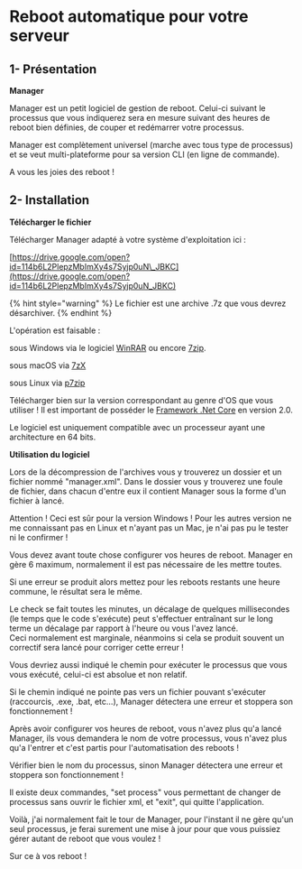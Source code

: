 # Reboot automatique pour votre serveur

## 1- Présentation <a id="bkmrk-page-title"></a>

**Manager**

Manager est un petit logiciel de gestion de reboot. Celui-ci suivant le processus que vous indiquerez sera en mesure suivant des heures de reboot bien définies, de couper et redémarrer votre processus.

Manager est complètement universel \(marche avec tous type de processus\) et se veut multi-plateforme pour sa version CLI \(en ligne de commande\).  

A vous les joies des reboot !



## 2- Installation <a id="bkmrk-page-title"></a>

**Télécharger le fichier**

Télécharger Manager adapté à votre système d'exploitation ici : 

[https://drive.google.com/open?id=114b6L2PlepzMbImXy4s7Syjp0uN\_JBKC](https://drive.google.com/open?id=114b6L2PlepzMbImXy4s7Syjp0uN_JBKC)

{% hint style="warning" %}
Le fichier est une archive .7z que vous devrez désarchiver.
{% endhint %}

L'opération est faisable :

sous Windows via le logiciel [WinRAR](https://www.win-rar.com/predownload.html?L=10) ou encore [7zip](http://www.7-zip.org/).

sous macOS via [7zX](https://www.opensourcemacsoftware.org/utilitaire-mac/7zip-mac-7zx.html)

sous Linux via [p7zip](https://doc.ubuntu-fr.org/p7zip)

Télécharger bien sur la version correspondant au genre d'OS que vous utiliser ! Il est important de posséder le [Framework .Net Core](https://www.microsoft.com/net/download/windows) en version 2.0.

Le logiciel est uniquement compatible avec un processeur ayant une architecture en 64 bits.

**Utilisation du logiciel**

Lors de la décompression de l'archives vous y trouverez un dossier et un fichier nommé "manager.xml". Dans le dossier vous y trouverez une foule de fichier, dans chacun d'entre eux il contient Manager sous la forme d'un fichier à lancé.

Attention ! Ceci est sûr pour la version Windows ! Pour les autres version ne me connaissant pas en Linux et n'ayant pas un Mac, je n'ai pas pu le tester ni le confirmer !

Vous devez avant toute chose configurer vos heures de reboot. Manager en gère 6 maximum, normalement il est pas nécessaire de les mettre toutes.

Si une erreur se produit alors mettez pour les reboots restants une heure commune, le résultat sera le même.

Le check se fait toutes les minutes, un décalage de quelques millisecondes \(le temps que le code s'exécute\) peut s'effectuer entraînant sur le long terme un décalage par rapport à l'heure ou vous l'avez lancé.  
Ceci normalement est marginale, néanmoins si cela se produit souvent un correctif sera lancé pour corriger cette erreur !

Vous devriez aussi indiqué le chemin pour exécuter le processus que vous vous exécuté, celui-ci est absolue et non relatif.

Si le chemin indiqué ne pointe pas vers un fichier pouvant s'exécuter \(raccourcis, .exe, .bat, etc...\), Manager détectera une erreur et stoppera son fonctionnement !

Après avoir configurer vos heures de reboot, vous n'avez plus qu'a lancé Manager, ils vous demandera le nom de votre processus, vous n'avez plus qu'a l'entrer et c'est partis pour l'automatisation des reboots !

Vérifier bien le nom du processus, sinon Manager détectera une erreur et stoppera son fonctionnement !

Il existe deux commandes, "set process" vous permettant de changer de processus sans ouvrir le fichier xml, et "exit", qui quitte l'application.

Voilà, j'ai normalement fait le tour de Manager, pour l'instant il ne gère qu'un seul processus, je ferai surement une mise à jour pour que vous puissiez gérer autant de reboot que vous voulez !

Sur ce à vos reboot !


